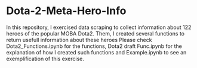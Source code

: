 # Dota-2-Meta-Hero-Info
In this repository, I exercised data scraping to collect information about 122 heroes of the popular MOBA Dota2. Them, I created several functions to return usefull information about these heroes
Please check Dota2_Functions.ipynb for the functions, Dota2 draft Func.ipynb for the explanation of how I created such functions and Example.ipynb to see an exemplification of this exercise.
